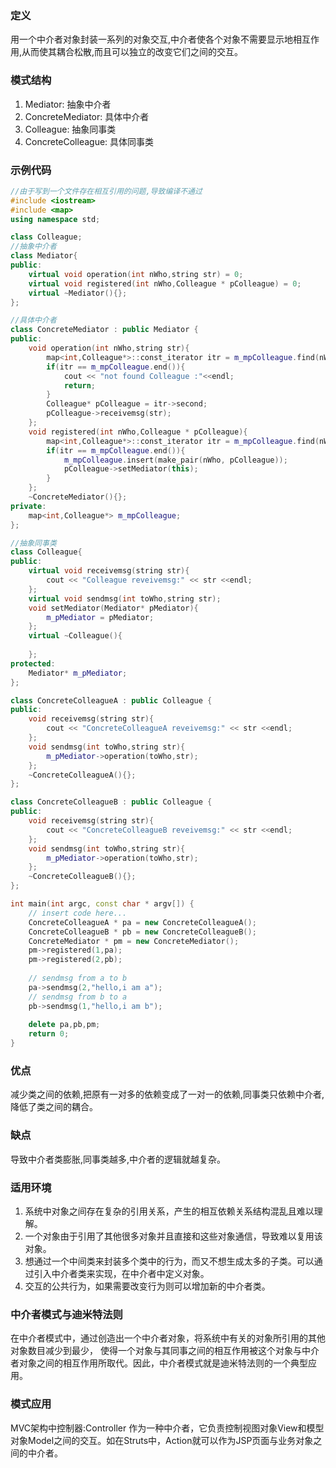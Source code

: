 ### 定义
用一个中介者对象封装一系列的对象交互,中介者使各个对象不需要显示地相互作用,从而使其耦合松散,而且可以独立的改变它们之间的交互。

### 模式结构
1. Mediator: 抽象中介者
2. ConcreteMediator: 具体中介者
3. Colleague: 抽象同事类
4. ConcreteColleague: 具体同事类

### 示例代码
```cpp
//由于写到一个文件存在相互引用的问题,导致编译不通过
#include <iostream>
#include <map>
using namespace std;

class Colleague;
//抽象中介者
class Mediator{
public:
    virtual void operation(int nWho,string str) = 0;
    virtual void registered(int nWho,Colleague * pColleague) = 0;
    virtual ~Mediator(){};
};

//具体中介者
class ConcreteMediator : public Mediator {
public:
    void operation(int nWho,string str){
        map<int,Colleague*>::const_iterator itr = m_mpColleague.find(nWho);
        if(itr == m_mpColleague.end()){
            cout << "not found Colleague :"<<endl;
            return;
        }
        Colleague* pColleague = itr->second;
        pColleague->receivemsg(str);
    };
    void registered(int nWho,Colleague * pColleague){
        map<int,Colleague*>::const_iterator itr = m_mpColleague.find(nWho);
        if(itr == m_mpColleague.end()){
            m_mpColleague.insert(make_pair(nWho, pColleague));
            pColleague->setMediator(this);
        }
    };
    ~ConcreteMediator(){};
private:
    map<int,Colleague*> m_mpColleague;
};

//抽象同事类
class Colleague{
public:
    virtual void receivemsg(string str){
        cout << "Colleague reveivemsg:" << str <<endl;
    };
    virtual void sendmsg(int toWho,string str);
    void setMediator(Mediator* pMediator){
        m_pMediator = pMediator;
    };
    virtual ~Colleague(){
        
    };
protected:
    Mediator* m_pMediator;
};

class ConcreteColleagueA : public Colleague {
public:
    void receivemsg(string str){
        cout << "ConcreteColleagueA reveivemsg:" << str <<endl;
    };
    void sendmsg(int toWho,string str){
        m_pMediator->operation(toWho,str);
    };
    ~ConcreteColleagueA(){};
};

class ConcreteColleagueB : public Colleague {
public:
    void receivemsg(string str){
        cout << "ConcreteColleagueB reveivemsg:" << str <<endl;
    };
    void sendmsg(int toWho,string str){
        m_pMediator->operation(toWho,str);
    };
    ~ConcreteColleagueB(){};
};

int main(int argc, const char * argv[]) {
    // insert code here...
    ConcreteColleagueA * pa = new ConcreteColleagueA();
    ConcreteColleagueB * pb = new ConcreteColleagueB();
    ConcreteMediator * pm = new ConcreteMediator();
    pm->registered(1,pa);
    pm->registered(2,pb);
    
    // sendmsg from a to b
    pa->sendmsg(2,"hello,i am a");
    // sendmsg from b to a
    pb->sendmsg(1,"hello,i am b");
    
    delete pa,pb,pm;
    return 0;
}
```

### 优点
减少类之间的依赖,把原有一对多的依赖变成了一对一的依赖,同事类只依赖中介者,降低了类之间的耦合。

### 缺点
导致中介者类膨胀,同事类越多,中介者的逻辑就越复杂。

### 适用环境
1. 系统中对象之间存在复杂的引用关系，产生的相互依赖关系结构混乱且难以理解。
2. 一个对象由于引用了其他很多对象并且直接和这些对象通信，导致难以复用该对象。
3. 想通过一个中间类来封装多个类中的行为，而又不想生成太多的子类。可以通过引入中介者类来实现，在中介者中定义对象。
4. 交互的公共行为，如果需要改变行为则可以增加新的中介者类。

### 中介者模式与迪米特法则
在中介者模式中，通过创造出一个中介者对象，将系统中有关的对象所引用的其他对象数目减少到最少，
使得一个对象与其同事之间的相互作用被这个对象与中介者对象之间的相互作用所取代。因此，中介者模式就是迪米特法则的一个典型应用。

### 模式应用
MVC架构中控制器:Controller 作为一种中介者，它负责控制视图对象View和模型对象Model之间的交互。如在Struts中，Action就可以作为JSP页面与业务对象之间的中介者。
